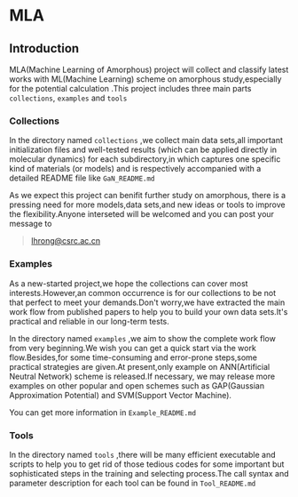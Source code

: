# MLA
## Introduction

MLA(Machine Learning of Amorphous) project will collect and classify latest works with ML(Machine Learning) scheme on amorphous study,especially for the potential calculation .This project includes three main parts `collections`, `examples` and `tools` 

### Collections

In the directory named `collections` ,we collect main data sets,all important initialization files and well-tested results (which can be applied directly in molecular dynamics) for each subdirectory,in which captures one specific kind of materials (or models) and is respectively accompanied with a detailed README file like `GaN_README.md` 

As we expect this project can benifit further study on amorphous, there is a pressing need for more models,data sets,and new ideas or tools to improve the flexibility.Anyone interseted will be welcomed and you can post your message to 

>lhrong@csrc.ac.cn

### Examples

As a new-started project,we hope the collections can cover most interests.However,an common occurrence is for our collections to be not that perfect to meet your demands.Don't worry,we have extracted the main work flow from published papers to help you to build your own data sets.It's practical and reliable in our long-term tests.   
 
In the directory named `examples` ,we aim to show the complete work flow from very beginning.We wish you can get a quick start via the work flow.Besides,for some time-consuming and error-prone steps,some practical strategies are given.At present,only example on ANN(Artificial Neutral Network) scheme is released.If necessary, we may release more examples on other popular and open schemes such as GAP(Gaussian Approximation Potential) and SVM(Support Vector Machine).

You can get more information in `Example_README.md` 

### Tools

In the directory named `tools` ,there will be many efficient executable and scripts to help you to get rid of those tedious codes for some important but sophisticated steps in the training and selecting process.The call syntax and parameter description for each tool can be found in `Tool_README.md`
